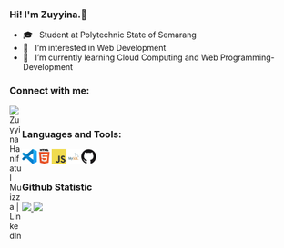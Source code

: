 ### Hi! I'm Zuyyina.👋

<!--
**zuyyinaza/zuyyinaza** is a ✨ _special_ ✨ repository because its `README.md` (this file) appears on your GitHub profile.

Here are some ideas to get you started:

- 🔭 I’m currently working on ...
- 🌱 I’m currently learning ...
- 👯 I’m looking to collaborate on ...
- 🤔 I’m looking for help with ...
- 💬 Ask me about ...
- 📫 How to reach me: ...
- 😄 Pronouns: ...
- ⚡ Fun fact: ...
-->

- 🎓 &nbsp; Student at Polytechnic State of Semarang
- 👀 &nbsp; I’m interested in Web Development
- 🌱 &nbsp; I’m currently learning Cloud Computing and Web Programming-Development

### Connect with me:
[<img align="left" alt="Zuyyina Hanifatul Muizza | LinkedIn" width="22px" src="https://cdn.jsdelivr.net/npm/simple-icons@v3/icons/linkedin.svg" />](https://www.linkedin.com/in/zuyyina-hanifatul-muizza-84829a242/ "Zuyyina Hanifatul Muizza")
<br />

### Languages and Tools:

<img align="left" alt="Visual Studio Code" width="26px" src="https://raw.githubusercontent.com/github/explore/80688e429a7d4ef2fca1e82350fe8e3517d3494d/topics/visual-studio-code/visual-studio-code.png" />
<img align="left" alt="html5" width="26px" src="https://raw.githubusercontent.com/github/explore/80688e429a7d4ef2fca1e82350fe8e3517d3494d/topics/html/html.png" />
<img align="left" alt="javascript" width="26px" src="https://raw.githubusercontent.com/github/explore/80688e429a7d4ef2fca1e82350fe8e3517d3494d/topics/javascript/javascript.png" />
<img align="left" alt="mysql" width="26px" src="https://raw.githubusercontent.com/github/explore/80688e429a7d4ef2fca1e82350fe8e3517d3494d/topics/mysql/mysql.png" />
<img align="left" alt="github" width="26px" src="https://raw.githubusercontent.com/github/explore/78df643247d429f6cc873026c0622819ad797942/topics/github/github.png" />
<br />
<br />

### Github Statistic
<p align="left">
<a href="https://github.com/zuyyinaza">
  <img height="180em" src="https://github-readme-stats-eight-theta.vercel.app/api?username=zuyyinaza&show_icons=true&theme=algolia&include_all_commits=true&count_private=true"/>
  <img height="180em" src="https://github-readme-stats-eight-theta.vercel.app/api/top-langs/?username=zuyyinaza&layout=compact&langs_count=8&theme=algolia"/>
</a>
</p>

